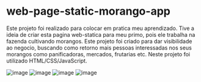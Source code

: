 # web-page-static-morango-app
Este projeto foi realizado para colocar em pratica meu aprendizado.
Tive a ideia de criar esta pagina web-statica para meu primo, pois ele trabalha na fazenda cultivando morangos. Este projeto foi criado para dar visibilidade ao negocio, buscando como retorno mais pessoas interessadas nos seus morangos como panificadoras, mercados, frutarias etc.
Neste projeto foi utilizado HTML/CSS/JavaScript.

![image](https://user-images.githubusercontent.com/68924739/196255901-6f821171-8a93-454f-8337-ef3accde866d.png)
![image](https://user-images.githubusercontent.com/68924739/196255941-f379e941-03f0-4f90-88f1-afdc02138b1f.png)
![image](https://user-images.githubusercontent.com/68924739/196255909-86300daf-cdbc-4695-a6ff-8088eb062831.png)
![image](https://user-images.githubusercontent.com/68924739/196255975-3a43b282-34ab-4da2-b452-7d5574b1ac00.png)

